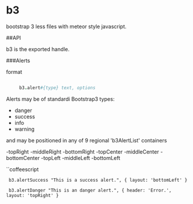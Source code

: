b3
==

bootstrap 3 less files with meteor style javascript.

##API

b3 is the exported handle.

###Alerts

format  
```coffeescript

     b3.alert#{type} text, options

```


Alerts may be of standardi Bootstrap3 types:

- danger
- success
- info
- warning

and may be positioned in any of 9 regional 'b3AlertList' containers

-topRight
-middleRight
-bottomRight
-topCenter
-middleCenter
-bottomCenter
-topLeft
-middleLeft
-bottomLeft

``coffeescript

     b3.alertSuccess "This is a success alert.", { layout: 'bottomLeft' }

     b3.alertDanger "This is an danger alert.", { header: 'Error.', layout: 'topRight' }

```

